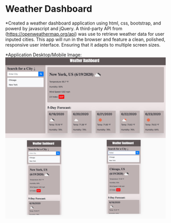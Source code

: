 # Weather Dashboard

*Created a weather dashboard application using html, css, bootstrap, and powerd by javascript and jQuery. A third-party API from (https://openweathermap.org/api) was use to retrieve weather data for user inputed cities. This app will run in the browser and feature a clean, polished, responsive user interface. Ensuring that it adapts to multiple screen sizes.

*Application Desktop/Mobile Image: ![](assets/collage.jpg)

